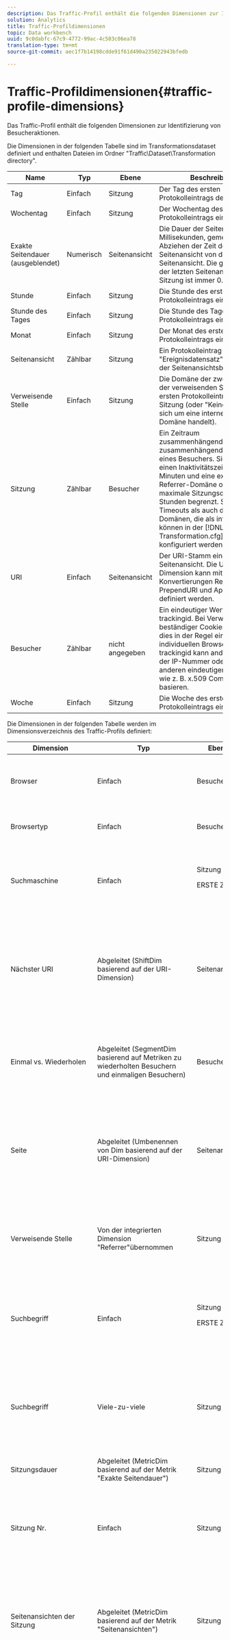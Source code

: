 ```yaml
---
description: Das Traffic-Profil enthält die folgenden Dimensionen zur Identifizierung von Besucheraktionen.
solution: Analytics
title: Traffic-Profildimensionen
topic: Data workbench
uuid: 9c0dabfc-67c9-4772-99ac-4c503c06ea78
translation-type: tm+mt
source-git-commit: aec1f7b14198cdde91f61d490a235022943bfedb

---
```



# Traffic-Profildimensionen{#traffic-profile-dimensions}

Das Traffic-Profil enthält die folgenden Dimensionen zur Identifizierung von Besucheraktionen.

Die Dimensionen in der folgenden Tabelle sind im Transformationsdataset definiert und enthalten Dateien im Ordner &quot;Traffic\Dataset\Transformation directory&quot;.

| Name | Typ | Ebene | Beschreibung |
|---|---|---|---|
| Tag | Einfach | Sitzung | Der Tag des ersten Protokolleintrags der Sitzung. |
| Wochentag | Einfach | Sitzung | Der Wochentag des ersten Protokolleintrags einer Sitzung. |
| Exakte Seitendauer (ausgeblendet) | Numerisch | Seitenansicht | Die Dauer der Seitenansicht in Millisekunden, gemessen durch Abziehen der Zeit der nächsten Seitenansicht von der Zeit dieser Seitenansicht. Die genaue Dauer der letzten Seitenansicht in einer Sitzung ist immer 0. |
| Stunde | Einfach | Sitzung | Die Stunde des ersten Protokolleintrags einer Sitzung. |
| Stunde des Tages | Einfach | Sitzung | Die Stunde des Tages des ersten Protokolleintrags einer Sitzung. |
| Monat | Einfach | Sitzung | Der Monat des ersten Protokolleintrags einer Sitzung. |
| Seitenansicht | Zählbar | Sitzung | Ein Protokolleintrag oder &quot;Ereignisdatensatz&quot;entsprechend der Seitenansichtsbedingung. |
| Verweisende Stelle | Einfach | Sitzung | Die Domäne der zweiten Ebene der verweisenden Stelle des ersten Protokolleintrags der Sitzung (oder &quot;Keine&quot;, wenn es sich um eine interne Referrer-Domäne handelt). |
| Sitzung | Zählbar | Besucher | Ein Zeitraum zusammenhängender zusammenhängender Aktivitäten eines Besuchers. Sie wird durch einen Inaktivitätszeitraum von 30 Minuten und eine externe Referrer-Domäne oder eine maximale Sitzungsdauer von 48 Stunden begrenzt. Sowohl diese Timeouts als auch der Satz Domänen, die als intern gelten, können in der [!DNL Transformation.cfg] Datei konfiguriert werden. |
| URI | Einfach | Seitenansicht | Der URI-Stamm einer Seitenansicht. Die URI-Dimension kann mithilfe der Konvertierungen ReplaceURI, PrependURI und AppendURI neu definiert werden. |
| Besucher | Zählbar | nicht angegeben | Ein eindeutiger Wert von x-trackingid. Bei Verwendung beständiger Cookies entspricht dies in der Regel einem individuellen Browser. Die x-trackingid kann anderweitig auf der IP-Nummer oder einem anderen eindeutigen Bezeichner, wie z. B. x.509 Common Name, basieren. |
| Woche | Einfach | Sitzung | Die Woche des ersten Protokolleintrags einer Sitzung. |

Die Dimensionen in der folgenden Tabelle werden im Dimensionsverzeichnis des Traffic-Profils definiert:

<table id="table_02AC8DAD1B62443A96FABCB75C37F23A"> 
 <thead> 
  <tr> 
   <th colname="col1" class="entry"> Dimension </th> 
   <th colname="col2" class="entry"> Typ </th> 
   <th colname="col03" class="entry"> Ebene </th> 
   <th colname="col3" class="entry"> Beschreibung </th> 
  </tr> 
 </thead>
 <tbody> 
  <tr> 
   <td colname="col1"> Browser </td> 
   <td colname="col2"> Einfach </td> 
   <td colname="col03"> Besucher </td> 
   <td colname="col3"> Der vom Besucher verwendete Benutzeragenten-Typ, einschließlich der Versionsnummer (z. B. MSIE 6.0) </td> 
  </tr> 
  <tr> 
   <td colname="col1"> Browsertyp </td> 
   <td colname="col2"> Einfach </td> 
   <td colname="col03"> Besucher </td> 
   <td colname="col3"> Der vom Besucher verwendete Benutzeragenten-Typ (z. B. MSIE). </td> 
  </tr> 
  <tr> 
   <td colname="col1"> Suchmaschine </td> 
   <td colname="col2"> Einfach </td> 
   <td colname="col03">Sitzung <p>ERSTE ZEILE </p></td> 
   <td colname="col3"> Die erste Suchmaschine in einer Besuchersitzung, wenn ein Besucher eine benannte Suchmaschine aufgerufen hat. </td> 
  </tr> 
  <tr> 
   <td colname="col1"> Nächster URI </td> 
   <td colname="col2"> Abgeleitet (ShiftDim basierend auf der URI-Dimension) </td> 
   <td colname="col03"> Seitenansicht </td> 
   <td colname="col3"> Der URI des nächsten URI nach dem derzeit ausgewählten URI. Diese abgeleitete Dimension wird verwendet, um Analysen darüber durchzuführen, was Besucher nach einem gegebenen URI als Nächstes tun. </td> 
  </tr> 
  <tr> 
   <td colname="col1"> Einmal vs. Wiederholen </td> 
   <td colname="col2"> Abgeleitet (SegmentDim basierend auf Metriken zu wiederholten Besuchern und einmaligen Besuchern) </td> 
   <td colname="col03"> Besucher </td> 
   <td colname="col3"> Der Typ des Besuchers: einmalig oder wiederholt. Einmalige Besucher hatten nur eine Sitzung auf der Site, während wiederholte Besucher mehr als eine Sitzung hatten. </td> 
  </tr> 
  <tr> 
   <td colname="col1"> Seite </td> 
   <td colname="col2"> Abgeleitet (Umbenennen von Dim basierend auf der URI-Dimension) </td> 
   <td colname="col03"> Seitenansicht </td> 
   <td colname="col3"> Der Name jeder Seite, die während einer Sitzung besucht wurde. Zunächst ist der Name der einzelnen Seiten identisch mit dem URI, kann aber zur einfacheren Interpretation geändert werden. </td> 
  </tr> 
  <tr> 
   <td colname="col1"> Verweisende Stelle </td> 
   <td colname="col2"> Von der integrierten Dimension "Referrer"übernommen </td> 
   <td colname="col03"> Sitzung </td> 
   <td colname="col3"> Der Domänenname der zweiten Ebene der Website, die zuerst eine Sitzung an die Site verwiesen hat (wie vom Browser des Besuchers bereitgestellt). </td> 
  </tr> 
  <tr> 
   <td colname="col1"> Suchbegriff </td> 
   <td colname="col2"> Einfach </td> 
   <td colname="col03">Sitzung <p>ERSTE ZEILE </p></td> 
   <td colname="col3"> Der erste Suchbegriff in der Sitzung eines Besuchers, der von einer Suchmaschine weitergegeben wird, wenn ein Besucher von einer benannten Suchmaschine aus gesucht hat. </td> 
  </tr> 
  <tr> 
   <td colname="col1"> Suchbegriff </td> 
   <td colname="col2"> Viele-zu-viele </td> 
   <td colname="col03"> Sitzung </td> 
   <td colname="col3"> Jeder Suchbegriff wird von einer Suchmaschine weitergegeben, wenn ein Besucher über einen Clickthrough einer verweisenden Suchmaschine von einer benannten Suchmaschine verfügt. </td> 
  </tr> 
  <tr> 
   <td colname="col1"> Sitzungsdauer </td> 
   <td colname="col2"> Abgeleitet (MetricDim basierend auf der Metrik "Exakte Seitendauer") </td> 
   <td colname="col03"> Sitzung </td> 
   <td colname="col3"> Die Dauer einer Sitzung in 30-Sekunden-Schritten. </td> 
  </tr> 
  <tr> 
   <td colname="col1"> Sitzung Nr. </td> 
   <td colname="col2"> Einfach </td> 
   <td colname="col03"> Sitzung </td> 
   <td colname="col3"> Die Häufigkeit, mit der ein Besucher die Site besucht hat. Beispielsweise haben erstmalige Besucher die Sitzungsnummer "1", zweimalige Besucher die Sitzungsnummer "2" usw. </td> 
  </tr> 
  <tr> 
   <td colname="col1"> Seitenansichten der Sitzung </td> 
   <td colname="col2"> Abgeleitet (MetricDim basierend auf der Metrik "Seitenansichten") </td> 
   <td colname="col03"> Sitzung </td> 
   <td colname="col3"> Die Anzahl der Seitenansichten in einer Sitzung. Wenn Sie beispielsweise "3"in der Dimension "Seitenansichten der Sitzung"auswählen, werden alle Sitzungen mit genau 3 Seitenansichten ausgewählt. </td> 
  </tr> 
  <tr> 
   <td colname="col1"> Suchmaschine </td> 
   <td colname="col2"> Einfach </td> 
   <td colname="col03"> Sitzung </td> 
   <td colname="col3"> Der Domänenname der zweiten Ebene der ersten Website, bei der es sich um eine benannte Suchmaschine handelt, die einen Besucher während einer Sitzung zur Site weitergeleitet hat (wie vom Browser des Besuchers bereitgestellt). </td> 
  </tr> 
  <tr> 
   <td colname="col1"> Zeitdimensionen </td> 
   <td colname="col2"> Einfach </td> 
   <td colname="col03"> Sitzung </td> 
   <td colname="col3"> Die Stunde, der Tag, die Stunde, die Woche, der Wochentag, der Monat, das Quartal oder das Jahr, in dem die Sitzung begann. </td> 
  </tr> 
  <tr> 
   <td colname="col1"> Zeitberichtsdimensionen </td> 
   <td colname="col2"> Abgeleitet (LastN- und Umbenennungsdimensionen basierend auf integrierten Zeitdimensionen) </td> 
   <td colname="col03"> Sitzung </td> 
   <td colname="col3"> Dimensionen einschließlich Tage vor, Tage des letzten Monats, Tage der letzten Woche, Tage des Monats, Tage dieser Woche, Stunden des Tages, Stunden des letzten Tages, letzte 12 Monate, Letzte 2 Monate, Letzte 2 Wochen, Letzte 24 Stunden, Letzte 3 Monate, Letzte 4 Wochen, Letzte 6 Monate, Letzte 7 Tage, Letzte 7 Tage und Heute, Die letzten 8 Wochen, die letzten 9 Monate, der letzte Monat, die letzte Woche, die letzten Monate, der Monat, dieser Monat, diese Woche, diese und die letzten 14 Tage, Diese und die letzten 6 Monate, Diese und Letzten 8 Wochen, Heute, Die heutige Berichterstattung, Heute und Letzte 30 Tage, Wochen vor und gestern bieten eine bequeme Möglichkeit, einen Arbeitsbereich oder Bericht zu erstellen, der immer einen Teil der Daten im Datensatz anzeigt. Jede basiert auf dem Beginn einer Sitzung. </td> 
  </tr> 
  <tr> 
   <td colname="col1"> URI </td> 
   <td colname="col2"> Von dem integrierten Dimensions-URI übernommen </td> 
   <td colname="col03"> Seitenansicht </td> 
   <td colname="col3"> Der URI jeder angezeigten Seite. </td> 
  </tr> 
  <tr> 
   <td colname="col1"> Seitenansichten des Besuchers </td> 
   <td colname="col2"> Abgeleitet (MetricDim basierend auf der Metrik "Seitenansichten") </td> 
   <td colname="col03"> Besucher </td> 
   <td colname="col3"> Die Anzahl der bis dato angezeigten Seitenansichten eines Besuchers. Wenn Sie beispielsweise in der Dimension "Seitenansichten"des Besuchers "3"auswählen, werden alle Besucher mit genau 3 Seitenansichten in allen Sitzungen ausgewählt. </td> 
  </tr> 
  <tr> 
   <td colname="col1"> Referrer des Besuchers </td> 
   <td colname="col2"> Von der integrierten Dimension "Referrer"übernommen </td> 
   <td colname="col03"> Besucher </td> 
   <td colname="col3"> Der Domänenname der zweiten Ebene der Website, die einen Besucher zum ersten Mal für die erste Sitzung an die Site verwiesen hat (wie vom Browser des Besuchers bereitgestellt). </td> 
  </tr> 
 </tbody> 
</table>

